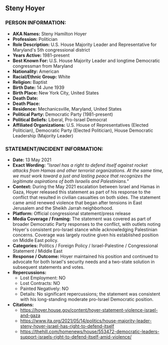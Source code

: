 ## Steny Hoyer

### PERSON INFORMATION:
- **AKA Names:** Steny Hamilton Hoyer
- **Profession:** Politician
- **Role Description:** U.S. House Majority Leader and Representative for Maryland's 5th congressional district
- **Years Active:** 1981-present
- **Best Known For:** U.S. House Majority Leader and longtime Democratic congressman from Maryland
- **Nationality:** American
- **Racial/Ethnic Group:** White
- **Religion:** Baptist
- **Birth Date:** 14 June 1939
- **Birth Place:** New York City, United States
- **Death Date:** 
- **Death Place:** 
- **Residence:** Mechanicsville, Maryland, United States
- **Political Party:** Democratic Party (1981-present)
- **Political Beliefs:** Liberal, Pro-Israel Democrat
- **Affiliated Organizations:** U.S. House of Representatives (Elected Politician), Democratic Party (Elected Politician), House Democratic Leadership (Majority Leader)

### STATEMENT/INCIDENT INFORMATION:
- **Date:** 13 May 2021
- **Exact Wording:** *"Israel has a right to defend itself against rocket attacks from Hamas and other terrorist organizations. At the same time, we must work toward a just and lasting peace that recognizes the legitimate aspirations of both Israelis and Palestinians."*
- **Context:** During the May 2021 escalation between Israel and Hamas in Gaza, Hoyer released this statement as part of his response to the conflict that resulted in civilian casualties on both sides. The statement came amid renewed violence that began after tensions in East Jerusalem and the Sheikh Jarrah neighborhood.
- **Platform:** Official congressional statement/press release
- **Media Coverage / Framing:** The statement was covered as part of broader Democratic Party responses to the conflict, with outlets noting Hoyer's consistent pro-Israel stance while acknowledging Palestinian concerns. Coverage was largely routine given his established position on Middle East policy.
- **Categories:** Politics / Foreign Policy / Israel-Palestine / Congressional Statement / Middle East
- **Response / Outcome:** Hoyer maintained his position and continued to advocate for both Israel's security needs and a two-state solution in subsequent statements and votes.
- **Repercussions:**
  - Lost Employment: NO
  - Lost Contracts: NO
  - Painted Negatively: NO
  - Details: No significant repercussions; the statement was consistent with his long-standing moderate pro-Israel Democratic position.
- **Citations:** 
  - https://hoyer.house.gov/content/hoyer-statement-violence-israel-and-gaza
  - https://www.jta.org/2021/05/14/politics/house-majority-leader-steny-hoyer-israel-has-right-to-defend-itself
  - https://thehill.com/homenews/house/553472-democratic-leaders-support-israels-right-to-defend-itself-amid-violence/